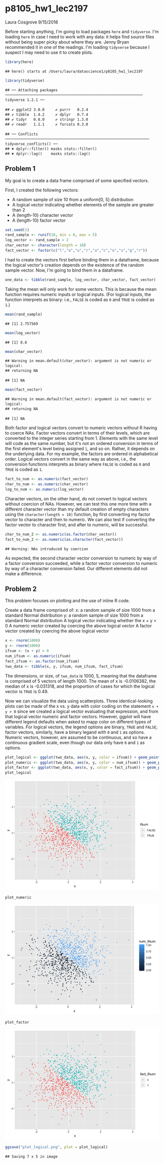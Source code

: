 p8105\_hw1\_lec2197
================
Laura Cosgrove
9/15/2018

Before starting anything, I'm going to load packages `here` and `tidyverse`. I'm loading `here` in case I need to work with any data: it helps find source files without being super picky about where they are. Jenny Bryan recommended it in one of the readings. I'm loading `tidyverse` because I suspect I may need to use it to create plots.

``` r
library(here)
```

    ## here() starts at /Users/laura/datascience1/p8105_hw1_lec2197

``` r
library(tidyverse)
```

    ## ── Attaching packages ─────────────────────────────────────────────────────────────── tidyverse 1.2.1 ──

    ## ✔ ggplot2 3.0.0     ✔ purrr   0.2.4
    ## ✔ tibble  1.4.2     ✔ dplyr   0.7.4
    ## ✔ tidyr   0.8.0     ✔ stringr 1.3.0
    ## ✔ readr   1.1.1     ✔ forcats 0.3.0

    ## ── Conflicts ────────────────────────────────────────────────────────────────── tidyverse_conflicts() ──
    ## ✖ dplyr::filter() masks stats::filter()
    ## ✖ dplyr::lag()    masks stats::lag()

Problem 1
---------

My goal is to create a data frame comprised of some specified vectors.

First, I created the following vectors:

-   A random sample of size 10 from a uniform\[0, 5\] distribution
-   A logical vector indicating whether elements of the sample are greater than 2
-   A (length-10) character vector
-   A (length-10) factor vector

``` r
set.seed(1)
rand_sample <- runif(10, min = 0, max = 5)
log_vector <- rand_sample > 2
char_vector <- character(length = 10)
fact_vector <- factor(c("l","a","u","r","a","c","o","s","g","r"))
```

I had to create the vectors first before binding them in a dataframe, because the logical vector's creation depends on the existence of the random sample vector. Now, I'm going to bind them in a dataframe.

``` r
one_data <- tibble(rand_sample, log_vector, char_vector, fact_vector)
```

Taking the mean will only work for some vectors. This is because the mean function requires numeric inputs or logical inputs. (For logical inputs, the function interprets as binary: i.e., `FALSE` is coded as `0` and `TRUE` is coded as `1`.)

``` r
mean(rand_sample)
```

    ## [1] 2.757569

``` r
mean(log_vector)
```

    ## [1] 0.6

``` r
mean(char_vector)
```

    ## Warning in mean.default(char_vector): argument is not numeric or logical:
    ## returning NA

    ## [1] NA

``` r
mean(fact_vector)
```

    ## Warning in mean.default(fact_vector): argument is not numeric or logical:
    ## returning NA

    ## [1] NA

Both factor and logical vectors convert to numeric vectors without R having to coerce NAs. Factor vectors convert in terms of their levels, which are converted to the integer series starting from 1. Elements with the same level will code as the same number, but it's not an ordered conversion in terms of the first element's level being assigned `1`, and so on. Rather, it depends on the underlying data. For my example, the factors are ordered in alphabetical order. Logical vectors convert in the same way as above, i.e., the conversion functions interprets as binary where `FALSE` is coded as `0` and `TRUE` is coded as `1`.

``` r
fact_to_num <- as.numeric(fact_vector)
char_to_num <- as.numeric(char_vector)
log_to_num <- as.numeric(log_vector)
```

Character vectors, on the other hand, do not convert to logical vectors without coercion of NAs. However, we can test this one more time with a different character vector than my default creation of empty characters using the `character(length = 10)` function, by first converting my factor vector to character and then to numeric. We can also test if converting the factor vector to character first, and after to numeric, will be successful.

``` r
char_to_num_2 <- as.numeric(as.factor(char_vector))
fact_to_num_2 <- as.numeric(as.character(fact_vector))
```

    ## Warning: NAs introduced by coercion

As expected, the second character vector conversion to numeric by way of a factor conversion succeeded, while a factor vector conversion to numeric by way of a character conversion failed. Our different elements did not make a difference.

Problem 2
---------

This problem focuses on plotting and the use of inline R code.

Create a data frame comprised of: x: a random sample of size 1000 from a standard Normal distribution y: a random sample of size 1000 from a standard Normal distribution A logical vector indicating whether the x + y &gt; 0 A numeric vector created by coercing the above logical vector A factor vector created by coercing the above logical vector

``` r
x <- rnorm(1000)
y <- rnorm(1000)
ifsum <- (x + y) > 0
num_ifsum <- as.numeric(ifsum)
fact_ifsum <- as.factor(num_ifsum)
two_data <- tibble(x, y, ifsum, num_ifsum, fact_ifsum)
```

The dimensions, or size, of `two_data` is 1000, 5, meaning that the dataframe is comprised of 5 vectors of length 1000. The mean of x is -0.0106382, the median of x is -0.031318, and the proportion of cases for which the logical vector is `TRUE` is 0.49.

Now we can visualize the data using scatterplots. Three identical-looking plots can be made of the x vs. y data with color coding on the statement `x + y > 0` since we created a logical vector evaluating that expression, and from that logical vector numeric and factor vectors. However, ggplot will have different legend defaults when asked to mapp color on different types of variables. For logical vectors, the legend options are binary, `TRUE` and `FALSE`; factor vectors, similarly, have a binary legand with `0` and `1` as options. Numeric vectors, however, are assumed to be continuous, and so have a continuous gradient scale, even though our data only have `0` and `1` as options.

``` r
plot_logical <- ggplot(two_data, aes(x, y, color = ifsum)) + geom_point(size = 0.5)
plot_numeric <- ggplot(two_data, aes(x, y, color = num_ifsum)) + geom_point(size = 0.5)
plot_factor <- ggplot(two_data, aes(x, y, color = fact_ifsum)) + geom_point(size = 0.5)
plot_logical
```

![](p8105_hw1_lec2197_files/figure-markdown_github/create%20scatterplots-1.png)

``` r
plot_numeric
```

![](p8105_hw1_lec2197_files/figure-markdown_github/create%20scatterplots-2.png)

``` r
plot_factor
```

![](p8105_hw1_lec2197_files/figure-markdown_github/create%20scatterplots-3.png)

``` r
ggsave("plot_logical.png", plot = plot_logical)
```

    ## Saving 7 x 5 in image
